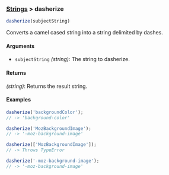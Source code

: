 ### [Strings](../) > dasherize

```js
dasherize(subjectString)
```

Converts a camel cased string into a string delimited by dashes.

#### Arguments

- `subjectString` _(string)_: The string to dasherize.

#### Returns

_(string)_: Returns the result string.

#### Examples
```js
dasherize('backgroundColor');
// -> 'background-color'

dasherize('MozBackgroundImage');
// -> '-moz-background-image'

dasherize(['MozBackgroundImage']);
// -> Throws TypeError

dasherize('-moz-background-image');
// -> '-moz-background-image'
```

